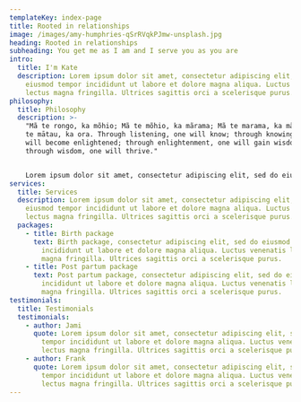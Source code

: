 ```yaml
---
templateKey: index-page
title: Rooted in relationships
image: /images/amy-humphries-qSrRVqkPJmw-unsplash.jpg
heading: Rooted in relationships
subheading: You get me as I am and I serve you as you are
intro:
  title: I'm Kate
  description: Lorem ipsum dolor sit amet, consectetur adipiscing elit, sed do
    eiusmod tempor incididunt ut labore et dolore magna aliqua. Luctus venenatis
    lectus magna fringilla. Ultrices sagittis orci a scelerisque purus.
philosophy:
  title: Philosophy
  description: >-
    "Mã te rongo, ka mõhio; Mã te mõhio, ka mãrama; Mã te marama, ka mãtau; Mã
    te mātau, ka ora. Through listening, one will know; through knowing, one
    will become enlightened; through enlightenment, one will gain wisdom;
    through wisdom, one will thrive."


    Lorem ipsum dolor sit amet, consectetur adipiscing elit, sed do eiusmod tempor incididunt ut labore et dolore magna aliqua. Luctus venenatis lectus magna fringilla. Ultrices sagittis orci a scelerisque purus.
services:
  title: Services
  description: Lorem ipsum dolor sit amet, consectetur adipiscing elit, sed do
    eiusmod tempor incididunt ut labore et dolore magna aliqua. Luctus venenatis
    lectus magna fringilla. Ultrices sagittis orci a scelerisque purus.
  packages:
    - title: Birth package
      text: Birth package, consectetur adipiscing elit, sed do eiusmod tempor
        incididunt ut labore et dolore magna aliqua. Luctus venenatis lectus
        magna fringilla. Ultrices sagittis orci a scelerisque purus.
    - title: Post partum package
      text: Post partum package, consectetur adipiscing elit, sed do eiusmod tempor
        incididunt ut labore et dolore magna aliqua. Luctus venenatis lectus
        magna fringilla. Ultrices sagittis orci a scelerisque purus.
testimonials:
  title: Testimonials
  testimonials:
    - author: Jami
      quote: Lorem ipsum dolor sit amet, consectetur adipiscing elit, sed do eiusmod
        tempor incididunt ut labore et dolore magna aliqua. Luctus venenatis
        lectus magna fringilla. Ultrices sagittis orci a scelerisque purus.
    - author: Frank
      quote: Lorem ipsum dolor sit amet, consectetur adipiscing elit, sed do eiusmod
        tempor incididunt ut labore et dolore magna aliqua. Luctus venenatis
        lectus magna fringilla. Ultrices sagittis orci a scelerisque purus.
---
```

